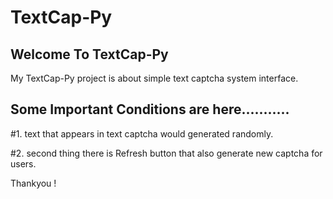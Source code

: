 # TextCap-Py

Welcome To TextCap-Py
-----------------------
My TextCap-Py project is about simple text captcha system interface.

Some Important Conditions are here...........
-----------------------
#1. text that appears in text captcha would generated randomly.

#2. second thing there is Refresh button that also generate new captcha for users.

Thankyou !
